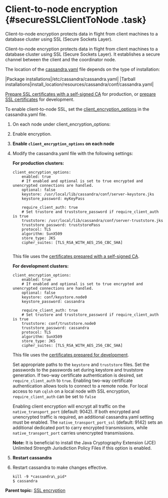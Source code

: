 # Client-to-node encryption {#secureSSLClientToNode .task}

Client-to-node encryption protects data in flight from client machines to a database cluster using SSL \(Secure Sockets Layer\).

Client-to-node encryption protects data in flight from client machines to a database cluster using SSL \(Secure Sockets Layer\). It establishes a secure channel between the client and the coordinator node.

The location of the [cassandra.yaml](/en/archived/cassandra/3.x/cassandra/configuration/configCassandra_yaml.html) file depends on the type of installation:

|Package installations|/etc/cassandra/cassandra.yaml|
|Tarball installations|install\_location/resources/cassandra/conf/cassandra.yaml|

[Prepare SSL certificates with a self-signed CA](secureSSLCertWithCA.md) for production, or [prepare SSL certificates](secureSSLCertificates.md) for development.

To enable client-to-node SSL, set the [client\_encryption\_options](configCassandra_yaml.md#client_encryption_options) in the cassandra.yaml file.

1.  On each node under client\_encryption\_options:
2.  Enable encryption.

3.  **Enable `client_encryption_options` on each node**
4.  Modify the cassandra.yaml file with the following settings:

    **For production clusters:**

    ```
    client_encryption_options:
        enabled: true
        # If enabled and optional is set to true encrypted and unencrypted connections are handled.
        optional: false
        keystore: /usr/local/lib/cassandra/conf/server-keystore.jks
        keystore_password: myKeyPass
        
        require_client_auth: true
        # Set trustore and truststore_password if require_client_auth is true
        truststore: /usr/local/lib/cassandra/conf/server-truststore.jks
        truststore_password: truststorePass
        protocol: TLS
        algorithm: SunX509
        store_type: JKS
        cipher_suites: [TLS_RSA_WITH_AES_256_CBC_SHA]
    ```

    ```

    ```

    This file uses the [certificates prepared with a self-signed CA](secureSSLCertWithCA.md).

    **For development clusters:**

    ```
    client_encryption_options:
        enabled: true
        # If enabled and optional is set to true encrypted and unencrypted connections are handled.
        optional: false
        keystore: conf/keystore.node0 
        keystore_password: cassandra
        
        require_client_auth: true
        # Set trustore and truststore_password if require_client_auth is true
        truststore: conf/truststore.node0
        truststore_password: cassandra
        protocol: TLS
        algorithm: SunX509
        store_type: JKS
        cipher_suites: [TLS_RSA_WITH_AES_256_CBC_SHA]
    ```

    This file uses the [certificates prepared for development](secureSSLCertificates.md).

    Set appropriate paths to the `keystore` and `truststore` files. Set the passwords to the passwords set during keystore and truststore generation. If two-way certificate authentication is desired, set `require_client_auth` to `true`. Enabling two-way certificate authentication allows tools to connect to a remote node. For local access to run `cqlsh` on a local node with SSL encryption, `require_client_auth` can be set to `false`

    Enabling client encryption will encrypt all traffic on the `native_transport_port` \(default: 9042\). If both encrypted and unencrypted traffic is required, an additional cassandra.yaml setting must be enabled. The `native_transport_port_ssl` \(default: 9142\) sets an additional dedicated port to carry encrypted transmissions, while `native_transport_port` carries unencrypted transmissions.

    **Note:** It is beneficial to install the Java Cryptography Extension \(JCE\) Unlimited Strength Jurisdiction Policy Files if this option is enabled.

5.  **Restart cassandra**
6.  Restart cassandra to make changes effective.

    ```language-bash
    kill -9 *cassandra\_pid*
    $ cassandra
    ```


**Parent topic:** [SSL encryption](../../cassandra/configuration/secureSSLEncryptTOC.md)


